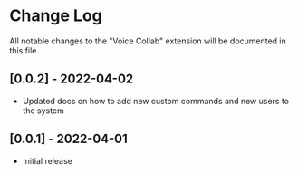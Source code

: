 # Change Log

All notable changes to the "Voice Collab" extension will be documented in this file.

## [0.0.2] - 2022-04-02
- Updated docs on how to add new custom commands and new users to the system

## [0.0.1] - 2022-04-01

- Initial release